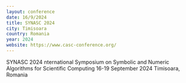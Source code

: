 ```yaml
---
layout: conference
date: 16/9/2024
title: SYNASC 2024
city: Timisoara
country: Romania
year: 2024
website: https://www.casc-conference.org/
---
```


SYNASC 2024
nternational Symposium on Symbolic and Numeric Algorithms for Scientific Computing
16-19 September 2024
Timisoara, Romania